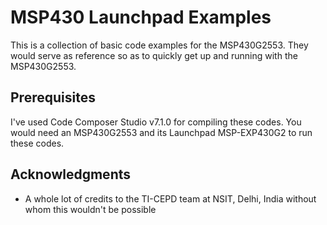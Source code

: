 
# MSP430 Launchpad Examples
This is a collection of basic code examples for the MSP430G2553.
They would serve as reference so as to quickly get up and running with the MSP430G2553.

## Prerequisites

I've used Code Composer Studio v7.1.0 for compiling these codes.
You would need an MSP430G2553 and its Launchpad MSP-EXP430G2 to run these codes. 

## Acknowledgments

* A whole lot of credits to the TI-CEPD team at NSIT, Delhi, India without whom this wouldn't be possible
